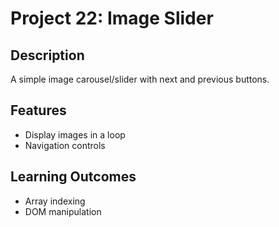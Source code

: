 # Project 22: Image Slider

## Description
A simple image carousel/slider with next and previous buttons.

## Features
- Display images in a loop
- Navigation controls

## Learning Outcomes
- Array indexing
- DOM manipulation
